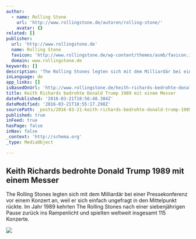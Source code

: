 ```yaml
---
author:
  - name: Rolling Stone
    url: 'http://www.rollingstone.de/autoren/rolling-stone/'
    avatar: {}
related: []
publisher:
  url: 'http://www.rollingstone.de'
  name: Rolling Stone
  favicon: 'http://www.rollingstone.de/wp-content/themes/asmb/favicon.ico'
  domain: www.rollingstone.de
keywords: []
description: 'The Rolling Stones legten sich mit dem Milliardär bei einer Pressekonferenz vor einem Konzert an, weil er sich einfach ungefragt in den Mittelpunkt rückte. Im Jahr 1989 kehrten The Rolling Stones nach einer siebenjährigen Pause zurück ins Rampenlicht und spielten weltweit insgesamt 115 Konzerte.'
inLanguage: de
app_links: []
isBasedOnUrl: 'http://www.rollingstone.de/keith-richards-bedrohte-donald-trump-1989-mit-einem-messer-990709/'
title: Keith Richards bedrohte Donald Trump 1989 mit einem Messer
datePublished: '2016-03-21T18:56:48.384Z'
dateModified: '2016-03-21T18:55:17.298Z'
sourcePath: _posts/2016-03-21-keith-richards-bedrohte-donald-trump-1989-mit-einem-messer.md
published: true
inFeed: true
hasPage: false
inNav: false
_context: 'http://schema.org'
_type: MediaObject

---
```

<article style=""><h1>Keith Richards bedrohte Donald Trump 1989 mit einem Messer</h1><p>The Rolling Stones legten sich mit dem Milliardär bei einer Pressekonferenz vor einem Konzert an, weil er sich einfach ungefragt in den Mittelpunkt rückte. Im Jahr 1989 kehrten The Rolling Stones nach einer siebenjährigen Pause zurück ins Rampenlicht und spielten weltweit insgesamt 115 Konzerte.</p><img src="http://www.rollingstone.de/wp-content/uploads/2016/03/18/12/Keith-Richards-GettyImages-97577450.jpg" /></article>